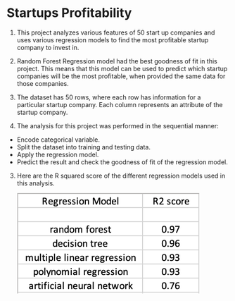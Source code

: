 # Startups Profitability

1. This project analyzes various features of 50 start up companies and uses various regression models to find the most profitable startup company to invest in.

2. Random Forest Regression model had the best goodness of fit in this project. This means that this model can be used to predict which startup companies will be the most profitable, when provided the same data for those companies.

2. The dataset has 50 rows, where each row has information for a particular startup company. Each column represents an attribute of the startup company.

3. The analysis for this project was performed in the sequential manner:
* Encode categorical variable.        
* Split the dataset into training and testing data.    
* Apply the regression model.   
* Predict the result and check the goodness of fit of the regression model.   

3. Here are the R squared score of the different regression models used in this analysis.

     ![](figure/s_r2_score.png)
